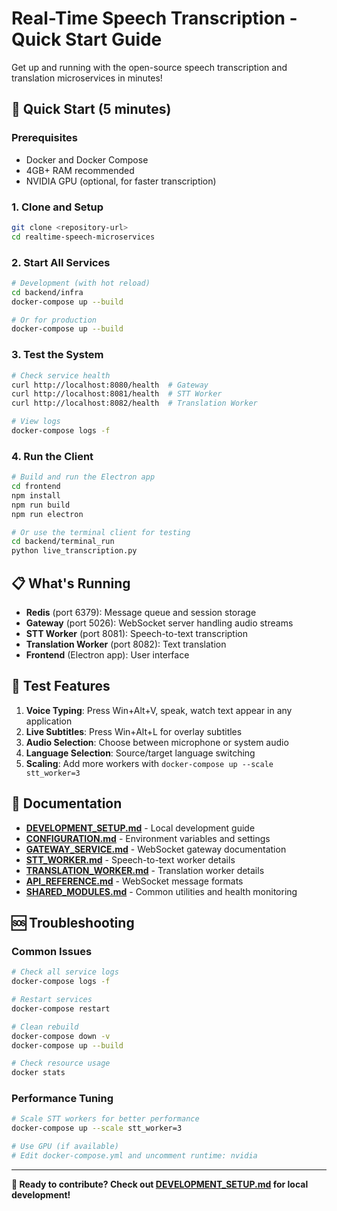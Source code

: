 # Real-Time Speech Transcription - Quick Start Guide

Get up and running with the open-source speech transcription and translation microservices in minutes!

## 🚀 Quick Start (5 minutes)

### Prerequisites
- Docker and Docker Compose
- 4GB+ RAM recommended
- NVIDIA GPU (optional, for faster transcription)

### 1. Clone and Setup
```bash
git clone <repository-url>
cd realtime-speech-microservices
```

### 2. Start All Services
```bash
# Development (with hot reload)
cd backend/infra
docker-compose up --build

# Or for production
docker-compose up --build
```

### 3. Test the System
```bash
# Check service health
curl http://localhost:8080/health  # Gateway
curl http://localhost:8081/health  # STT Worker
curl http://localhost:8082/health  # Translation Worker

# View logs
docker-compose logs -f
```

### 4. Run the Client
```bash
# Build and run the Electron app
cd frontend
npm install
npm run build
npm run electron

# Or use the terminal client for testing
cd backend/terminal_run
python live_transcription.py
```

## 📋 What's Running

- **Redis** (port 6379): Message queue and session storage
- **Gateway** (port 5026): WebSocket server handling audio streams
- **STT Worker** (port 8081): Speech-to-text transcription
- **Translation Worker** (port 8082): Text translation
- **Frontend** (Electron app): User interface

## 🧪 Test Features

1. **Voice Typing**: Press Win+Alt+V, speak, watch text appear in any application
2. **Live Subtitles**: Press Win+Alt+L for overlay subtitles
3. **Audio Selection**: Choose between microphone or system audio
4. **Language Selection**: Source/target language switching
5. **Scaling**: Add more workers with `docker-compose up --scale stt_worker=3`

## 📖 Documentation

- **[DEVELOPMENT_SETUP.md](DEVELOPMENT_SETUP.md)** - Local development guide
- **[CONFIGURATION.md](CONFIGURATION.md)** - Environment variables and settings
- **[GATEWAY_SERVICE.md](GATEWAY_SERVICE.md)** - WebSocket gateway documentation
- **[STT_WORKER.md](STT_WORKER.md)** - Speech-to-text worker details
- **[TRANSLATION_WORKER.md](TRANSLATION_WORKER.md)** - Translation worker details
- **[API_REFERENCE.md](API_REFERENCE.md)** - WebSocket message formats
- **[SHARED_MODULES.md](SHARED_MODULES.md)** - Common utilities and health monitoring

## 🆘 Troubleshooting

### Common Issues
```bash
# Check all service logs
docker-compose logs -f

# Restart services
docker-compose restart

# Clean rebuild
docker-compose down -v
docker-compose up --build

# Check resource usage
docker stats
```

### Performance Tuning
```bash
# Scale STT workers for better performance
docker-compose up --scale stt_worker=3

# Use GPU (if available)
# Edit docker-compose.yml and uncomment runtime: nvidia
```

---

**🎯 Ready to contribute? Check out [DEVELOPMENT_SETUP.md](DEVELOPMENT_SETUP.md) for local development!**

